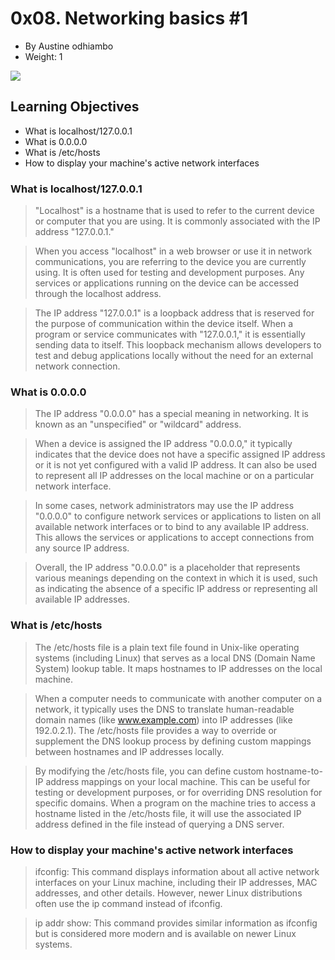 0x08. Networking basics #1
==========================

-   By Austine odhiambo
-   Weight: 1


![](https://s3.amazonaws.com/intranet-projects-files/holbertonschool-sysadmin_devops/285/s7kpNYq.png)

## Learning Objectives

* What is localhost/127.0.0.1
* What is 0.0.0.0
* What is /etc/hosts
* How to display your machine's active network interfaces

### What is localhost/127.0.0.1

> "Localhost" is a hostname that is used to refer to the current device or computer that you are using. It is commonly associated with the IP address "127.0.0.1."

> When you access "localhost" in a web browser or use it in network communications, you are referring to the device you are currently using. It is often used for testing and development purposes. Any services or applications running on the device can be accessed through the localhost address.

> The IP address "127.0.0.1" is a loopback address that is reserved for the purpose of communication within the device itself. When a program or service communicates with "127.0.0.1," it is essentially sending data to itself. This loopback mechanism allows developers to test and debug applications locally without the need for an external network connection.

### What is 0.0.0.0

> The IP address "0.0.0.0" has a special meaning in networking. It is known as an "unspecified" or "wildcard" address.

> When a device is assigned the IP address "0.0.0.0," it typically indicates that the device does not have a specific assigned IP address or it is not yet configured with a valid IP address. It can also be used to represent all IP addresses on the local machine or on a particular network interface.

> In some cases, network administrators may use the IP address "0.0.0.0" to configure network services or applications to listen on all available network interfaces or to bind to any available IP address. This allows the services or applications to accept connections from any source IP address.

> Overall, the IP address "0.0.0.0" is a placeholder that represents various meanings depending on the context in which it is used, such as indicating the absence of a specific IP address or representing all available IP addresses.

### What is /etc/hosts

> The /etc/hosts file is a plain text file found in Unix-like operating systems (including Linux) that serves as a local DNS (Domain Name System) lookup table. It maps hostnames to IP addresses on the local machine.

> When a computer needs to communicate with another computer on a network, it typically uses the DNS to translate human-readable domain names (like www.example.com) into IP addresses (like 192.0.2.1). The /etc/hosts file provides a way to override or supplement the DNS lookup process by defining custom mappings between hostnames and IP addresses locally.

> By modifying the /etc/hosts file, you can define custom hostname-to-IP address mappings on your local machine. This can be useful for testing or development purposes, or for overriding DNS resolution for specific domains. When a program on the machine tries to access a hostname listed in the /etc/hosts file, it will use the associated IP address defined in the file instead of querying a DNS server.

### How to display your machine's active network interfaces

> ifconfig: This command displays information about all active network interfaces on your Linux machine, including their IP addresses, MAC addresses, and other details. However, newer Linux distributions often use the ip command instead of ifconfig.

> ip addr show: This command provides similar information as ifconfig but is considered more modern and is available on newer Linux systems.
